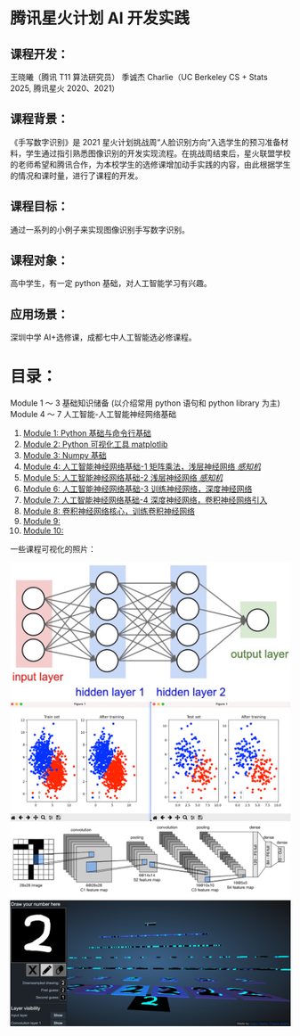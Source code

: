 # 腾讯星火计划 AI 开发实践

## **课程开发**：

王晓曦（腾讯 T11 算法研究员）
季诚杰 Charlie（UC Berkeley CS + Stats 2025, 腾讯星火 2020、2021）

## **课程背景**：

《手写数字识别》是 2021 星火计划挑战周“人脸识别方向“入选学生的预习准备材料，学生通过指引熟悉图像识别的开发实现流程。在挑战周结束后，星火联盟学校的老师希望和腾讯合作，为本校学生的选修课增加动手实践的内容，由此根据学生的情况和课时量，进行了课程的开发。

## **课程目标**：

通过一系列的小例子来实现图像识别手写数字识别。

## **课程对象**：

高中学生，有一定 python 基础，对人工智能学习有兴趣。

## **应用场景**：

深圳中学 AI+选修课，成都七中人工智能选必修课程。

# 目录：

Module 1 ～ 3 基础知识储备 (以介绍常用 python 语句和 python library 为主)
Module 4 ～ 7 人工智能-人工智能神经网络基础

1. [Module 1: Python 基础与命令行基础](/Module1)
2. [Module 2: Python 可视化工具 matplotlib](/Module2)
3. [Module 3: Numpy 基础](/Module3)
4. [Module 4: 人工智能神经网络基础-1 矩阵乘法，浅层神经网络 _感知机_](/Module4)
5. [Module 5: 人工智能神经网络基础-2 浅层神经网络 _感知机_](/Module5)
6. [Module 6: 人工智能神经网络基础-3 训练神经网络，深度神经网络](/Module6)
7. [Module 7: 人工智能神经网络基础-4 深度神经网络，卷积神经网络引入](/Module7)
8. [Module 8: 卷积神经网络核心，训练卷积神经网络](/Module8)
9. [Module 9: ]()
10. [Module 10: ]()

一些课程可视化的照片：

![NN](/Module6/img/neural-net.png)
![train](/Module5/img/pytorch1.png)
![CNN](/Module8/img/Lenet-5%20architecture.jpeg)
![卷积神经网络](/Module8/img/CNN%20demo.png)
